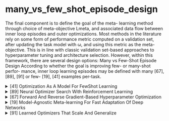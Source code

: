 # many_vs_few_shot_episode_design

The final component is to define the goal of the meta-
learning method through choice of meta-objective Lmeta, and associated data flow between inner loop episodes and outer optimizations. Most methods in the literature rely on some form of performance metric computed on a validation set, after updating the task model with ω, and using this metric as the meta-objective. This is in line with classic validation set-based approaches to hyperparameter tuning and architecture selection. However, within this framework, there are several design options:
Many vs Few-Shot Episode Design According to
whether the goal is improving few- or many-shot perfor- mance, inner loop learning episodes may be defined with many [67], [89], [91] or few- [19], [41] examples per-task.
<!-- REFERENCE -->


<details>
<summary>[41] Optimization As A Model For FewShot Learning</summary>
<br>
<!-- (optimization_as_a_model_for_fewshot_learning.md) -->

# optimization_as_a_model_for_fewshot_learning.md

<!-- REFERENCE -->


[Optimization As A Model For FewShot Learning](../papers/optimization_as_a_model_for_fewshot_learning.md)

</details>



<details>
<summary>[89] Neural Optimizer Search With Reinforcement Learning</summary>
<br>
<!-- (neural_optimizer_search_with_reinforcement_learning.md) -->

# neural_optimizer_search_with_reinforcement_learning.md

<!-- REFERENCE -->


[Neural Optimizer Search With Reinforcement Learning](../papers/neural_optimizer_search_with_reinforcement_learning.md)

</details>



<details>
<summary>[67] Forward And Reverse Gradient-Based Hyperparameter Optimization</summary>
<br>
<!-- (forward_and_reverse_gradient_based_hyperparameter_optimization.md) -->

# forward_and_reverse_gradient_based_hyperparameter_optimization.md

<!-- REFERENCE -->


[Forward And Reverse Gradient-Based Hyperparameter Optimization](../papers/forward_and_reverse_gradient_based_hyperparameter_optimization.md)

</details>



<details>
<summary>[19] Model-Agnostic Meta-learning For Fast Adaptation Of Deep Networks</summary>
<br>
<!-- (model_agnostic_meta_learning_for_fast_adaptation_of_deep_networks.md) -->

# model_agnostic_meta_learning_for_fast_adaptation_of_deep_networks.md

<!-- REFERENCE -->


[Model-Agnostic Meta-learning For Fast Adaptation Of Deep Networks](../papers/model_agnostic_meta_learning_for_fast_adaptation_of_deep_networks.md)

</details>



<details>
<summary>[91] Learned Optimizers That Scale And Generalize</summary>
<br>
<!-- (learned_optimizers_that_scale_and_generalize.md) -->

# learned_optimizers_that_scale_and_generalize.md

<!-- REFERENCE -->


[Learned Optimizers That Scale And Generalize](../papers/learned_optimizers_that_scale_and_generalize.md)

</details>

